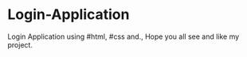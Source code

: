 # Login-Application
Login Application using #html, #css and., Hope you all see and like my project.
